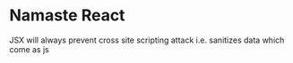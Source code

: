 # Namaste React
JSX will always prevent cross site scripting attack i.e. sanitizes data which come as js